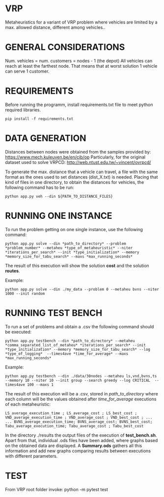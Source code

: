 # VRP
Metaheuristics for a variant of VRP problem where vehicles are limited by a max. allowed distance, different among vehicles..


# GENERAL CONSIDERATIONS
Num. vehicles = num. customers = nodes - 1 (the depot)
All vehicles can reach at least the farthest node. That means that at worst solution 1 vehicle can serve 1 customer.

# REQUIREMENTS
Before running the programm, install requirements.txt file to meet python required libraries.
~~~
pip install -f requirements.txt
~~~

# DATA GENERATION
Distances between nodes were obtained from the samples provided by: https://www.mech.kuleuven.be/en/cib/op
Particularly, for the original dataset used to solve VRPCD: http://web.ntust.edu.tw/~vincent/ovrpcd/

To generate the max. distance that a vehicle can travel, a file with the same format as the ones used to set distances (dist_X.txt) is needed.
Placing that kind of files in one directory, to obtain the distances for vehicles, the following command has to be run:
~~~
python app.py veh --din ${PATH_TO_DISTANCE_FILES}
~~~

# RUNNING ONE INSTANCE
To run the problem getting on one single instance, use the following command:
~~~
python app.py solve --din *path_to_directory* --problem *problem_number* --metaheu *type_of_metaheuristic* --niter *iterations_per_search* --init *type_initialization* --memory *memory_size_for_tabu_search* --maxs *max_running_seconds*
~~~

The result of this execution will show the solution **cost** and the solution **routes**.

Example:
~~~
python app.py solve --din ./my_data --problem 0 --metaheu bvns --niter 1000 --init random 
~~~

# RUNNING TEST BENCH
To run a set of problems and obtain a .csv the following command should be executed:
~~~
python app.py testbench --din *path_to_directory* --metaheu *comma_separated_list_of_metaheu* *iterations_per_search* --init *type_initialization* --memory *memory_size_for_tabu_search* --log *type_of_logging*  --times4ave *time_for_average* --maxs *max_running_seconds*
~~~

Example:
~~~
python app.py testbench --din ./data/30nodes --metaheu ls,vnd,bvns,ts --memory 10 --niter 10 --init group --search greedy --log CRITICAL  --times4ave 100 --maxs 1
~~~

The result of this execution will be a .csv, stored in *path_to_directory* where each column will be the values obtained after *time_for_average* executions of each metaheuristic:
~~~
LS_average_execution_time ; LS_average_cost ; LS_best_cost ; VND_average_execution_time ; VND_average_cost ; VND_best_cost ; ...
... BVNS_average_execution_time; BVNS_average_cost; BVNS_best_cost; Tabu_average_execution_time; Tabu_average_cost ; Tabu_best_cost 
~~~

In the directory ./results the output files of the execution of **test_bench.sh**. Apart from that, individual .ods files have been added, where graphs based on the obtained data are displayed. A **Summary.ods** gathers all this information and add new graphs comparing results between executions with different parameters.

# TEST
From VRP root folder invoke:
python -m pytest test
